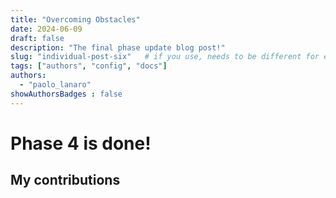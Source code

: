 ```yaml
---
title: "Overcoming Obstacles"
date: 2024-06-09
draft: false
description: "The final phase update blog post!"
slug: "individual-post-six"   # if you use, needs to be different for every post
tags: ["authors", "config", "docs"]
authors:
  - "paolo_lanaro"
showAuthorsBadges : false 
---
```


# Phase 4 is done!

## My contributions


